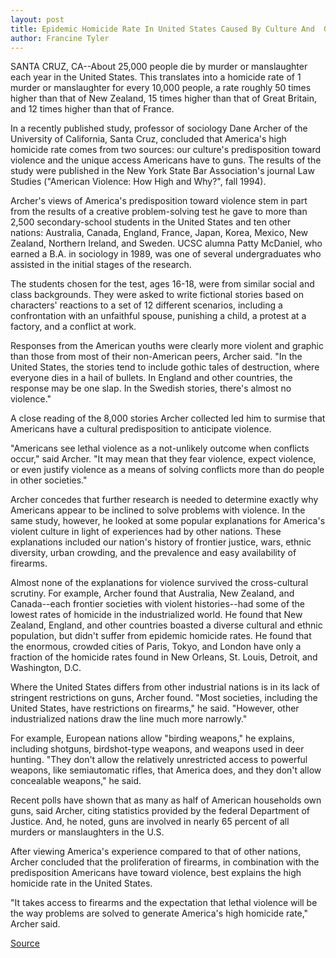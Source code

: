 ```yaml
---
layout: post
title: Epidemic Homicide Rate In United States Caused By Culture And  Guns, According To Uc Santa Cruz Professor
author: Francine Tyler
---
```


SANTA CRUZ, CA--About 25,000 people die by murder or  manslaughter each year in the United States. This translates into a  homicide rate of 1 murder or manslaughter for every 10,000 people,  a rate roughly 50 times higher than that of New Zealand, 15 times  higher than that of Great Britain, and 12 times higher than that of  France.

In a recently published study, professor of sociology Dane  Archer of the University of California, Santa Cruz, concluded that  America's high homicide rate comes from two sources: our culture's  predisposition toward violence and the unique access Americans  have to guns. The results of the study were published in the New  York State Bar Association's journal Law Studies ("American  Violence: How High and Why?", fall 1994).

Archer's views of America's predisposition toward violence  stem in part from the results of a creative problem-solving test he  gave to more than 2,500 secondary-school students in the United  States and ten other nations: Australia, Canada, England, France,  Japan, Korea, Mexico, New Zealand, Northern Ireland, and Sweden.  UCSC alumna Patty McDaniel, who earned a B.A. in sociology in 1989,  was one of several undergraduates who assisted in the initial stages  of the research.

The students chosen for the test, ages 16-18, were from  similar social and class backgrounds. They were asked to write  fictional stories based on characters' reactions to a set of 12  different scenarios, including a confrontation with an unfaithful  spouse, punishing a child, a protest at a factory, and a conflict at  work.

Responses from the American youths were clearly more violent  and graphic than those from most of their non-American peers,  Archer said. "In the United States, the stories tend to include gothic  tales of destruction, where everyone dies in a hail of bullets. In  England and other countries, the response may be one slap. In the  Swedish stories, there's almost no violence."

A close reading of the 8,000 stories Archer collected led him  to surmise that Americans have a cultural predisposition to  anticipate violence.

"Americans see lethal violence as a not-unlikely outcome when  conflicts occur," said Archer. "It may mean that they fear violence,  expect violence, or even justify violence as a means of solving  conflicts more than do people in other societies."

Archer concedes that further research is needed to determine  exactly why Americans appear to be inclined to solve problems with  violence. In the same study, however, he looked at some popular  explanations for America's violent culture in light of experiences  had by other nations. These explanations included our nation's  history of frontier justice, wars, ethnic diversity, urban crowding,  and the prevalence and easy availability of firearms.

Almost none of the explanations for violence survived the  cross-cultural scrutiny. For example, Archer found that Australia,  New Zealand, and Canada--each frontier societies with violent  histories--had some of the lowest rates of homicide in the  industrialized world. He found that New Zealand, England, and other  countries boasted a diverse cultural and ethnic population, but didn't  suffer from epidemic homicide rates. He found that the enormous,  crowded cities of Paris, Tokyo, and London have only a fraction of  the homicide rates found in New Orleans, St. Louis, Detroit, and  Washington, D.C.

Where the United States differs from other industrial nations  is in its lack of stringent restrictions on guns, Archer found. "Most  societies, including the United States, have restrictions on  firearms," he said. "However, other industrialized nations draw the  line much more narrowly."

For example, European nations allow "birding weapons," he  explains, including shotguns, birdshot-type weapons, and weapons  used in deer hunting. "They don't allow the relatively unrestricted  access to powerful weapons, like semiautomatic rifles, that  America does, and they don't allow concealable weapons," he said.

Recent polls have shown that as many as half of American  households own guns, said Archer, citing statistics provided by the  federal Department of Justice. And, he noted, guns are involved in  nearly 65 percent of all murders or manslaughters in the U.S.

After viewing America's experience compared to that of other  nations, Archer concluded that the proliferation of firearms, in  combination with the predisposition Americans have toward  violence, best explains the high homicide rate in the United States.

"It takes access to firearms and the expectation that lethal  violence will be the way problems are solved to generate America's  high homicide rate," Archer said.

[Source](http://www1.ucsc.edu/news_events/press_releases/archive/94-95/03-95/032195-Epidemic_homicide_r.html "Permalink to 032195-Epidemic_homicide_r")
